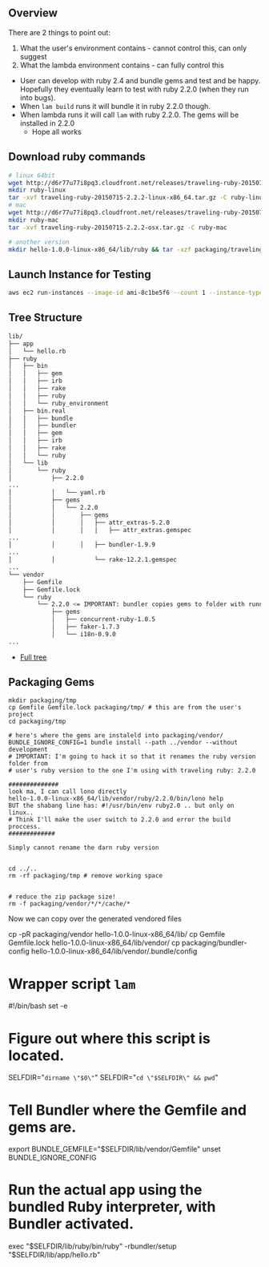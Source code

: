 ## Overview

There are 2 things to point out:

1. What the user's environment contains - cannot control this, can only suggest
2. What the lambda environment contains - can fully control this

* User can develop with ruby 2.4 and bundle gems and test and be happy. Hopefully they eventually learn to test with ruby 2.2.0 (when they run into bugs).
* When `lam build` runs it will bundle it in ruby 2.2.0 though.
* When lambda runs it will call `lam` with ruby 2.2.0. The gems will be installed in 2.2.0
	* Hope all works

## Download ruby commands

```sh
# linux 64bit
wget http://d6r77u77i8pq3.cloudfront.net/releases/traveling-ruby-20150715-2.2.2-linux-x86_64.tar.gz .
mkdir ruby-linux
tar -xvf traveling-ruby-20150715-2.2.2-linux-x86_64.tar.gz -C ruby-linux
# mac
wget http://d6r77u77i8pq3.cloudfront.net/releases/traveling-ruby-20150715-2.2.2-osx.tar.gz
mkdir ruby-mac
tar -xvf traveling-ruby-20150715-2.2.2-osx.tar.gz -C ruby-mac

# another version
mkdir hello-1.0.0-linux-x86_64/lib/ruby && tar -xzf packaging/traveling-ruby-20150715-2.2.2-linux-x86_64.tar.gz -C hello-1.0.0-linux-x86_64/lib/ruby
```

## Launch Instance for Testing

```sh
aws ec2 run-instances --image-id ami-8c1be5f6 --count 1 --instance-type t2.micro --key-name default --security-groups demo
```

## Tree Structure

```sh
lib/
├── app
│   └── hello.rb
├── ruby
│   ├── bin
│   │   ├── gem
│   │   ├── irb
│   │   ├── rake
│   │   ├── ruby
│   │   └── ruby_environment
│   ├── bin.real
│   │   ├── bundle
│   │   ├── bundler
│   │   ├── gem
│   │   ├── irb
│   │   ├── rake
│   │   └── ruby
│   └── lib
│       └── ruby
│           ├── 2.2.0
...
│           │   └── yaml.rb
│           ├── gems
│           │   └── 2.2.0
│           │       ├── gems
│           │       │   ├── attr_extras-5.2.0
│           │       │   │   ├── attr_extras.gemspec
...
│           │       │   ├── bundler-1.9.9
...
│           │           └── rake-12.2.1.gemspec
...
└── vendor
    ├── Gemfile
    ├── Gemfile.lock
    └── ruby
        └── 2.2.0 <= IMPORTANT: bundler copies gems to folder with running ruby version
            ├── gems
            │   ├── concurrent-ruby-1.0.5
            │   ├── faker-1.7.3
            │   └── i18n-0.9.0
...
```

* [Full tree](https://gist.github.com/tongueroo/c42f9d35b15b06eb810802243f4e2f6d)



## Packaging Gems

```
mkdir packaging/tmp
cp Gemfile Gemfile.lock packaging/tmp/ # this are from the user's project
cd packaging/tmp

# here's where the gems are instaleld into packaging/vendor/
BUNDLE_IGNORE_CONFIG=1 bundle install --path ../vendor --without development
# IMPORTANT: I'm going to hack it so that it renames the ruby version folder from
# user's ruby version to the one I'm using with traveling ruby: 2.2.0

##############
look ma, I can call lono directly
hello-1.0.0-linux-x86_64/lib/vendor/ruby/2.2.0/bin/lono help
BUT the shabang line has: #!/usr/bin/env ruby2.0 .. but only on linux..
# Think I'll make the user switch to 2.2.0 and error the build proccess.
#############

Simply cannot rename the darn ruby version


cd ../..
rm -rf packaging/tmp # remove working space


# reduce the zip package size!
rm -f packaging/vendor/*/*/cache/*
```


Now we can copy over the generated vendored files

cp -pR packaging/vendor hello-1.0.0-linux-x86_64/lib/
cp Gemfile Gemfile.lock hello-1.0.0-linux-x86_64/lib/vendor/
cp packaging/bundler-config hello-1.0.0-linux-x86_64/lib/vendor/.bundle/config

# Wrapper script `lam`

#!/bin/bash
set -e

# Figure out where this script is located.
SELFDIR="`dirname \"$0\"`"
SELFDIR="`cd \"$SELFDIR\" && pwd`"

# Tell Bundler where the Gemfile and gems are.
export BUNDLE_GEMFILE="$SELFDIR/lib/vendor/Gemfile"
unset BUNDLE_IGNORE_CONFIG

# Run the actual app using the bundled Ruby interpreter, with Bundler activated.
exec "$SELFDIR/lib/ruby/bin/ruby" -rbundler/setup "$SELFDIR/lib/app/hello.rb"

